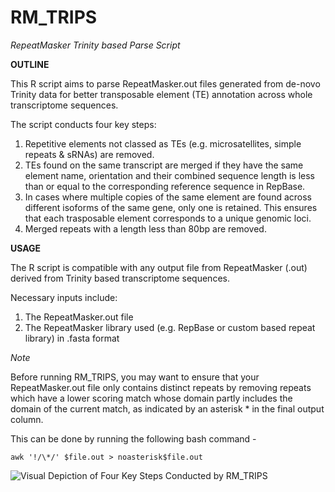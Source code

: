 # RM_TRIPS
*RepeatMasker Trinity based Parse Script*

**OUTLINE**

This R script aims to parse RepeatMasker.out files generated from de-novo Trinity data for better transposable element (TE) annotation across whole transcriptome sequences.


The script conducts four key steps:

1) Repetitive elements not classed as TEs (e.g. microsatellites, simple repeats & sRNAs) are removed.
2) TEs found on the same transcript are merged if they have the same element name, orientation and their combined sequence length is less than or equal to the  corresponding reference sequence in RepBase.
3) In cases where multiple copies of the same element are found across different isoforms of the same gene, only one is retained. This ensures that each trasposable element corresponds to a unique genomic loci. 
4) Merged repeats with a length less than 80bp are removed. 


**USAGE**

The R script is compatible with any output file from RepeatMasker (.out) derived from Trinity based transcriptome sequences. 

Necessary inputs include:
1) The RepeatMasker.out file
2) The RepeatMasker library used (e.g. RepBase or custom based repeat library) in .fasta format

*Note*

Before running RM_TRIPS, you may want to ensure that your RepeatMasker.out file only contains distinct repeats by removing repeats which have a lower scoring match whose domain partly includes the domain of the current match, as indicated by an asterisk * in the final output column. 

This can be done by running the following bash command -

```
awk '!/\*/' $file.out > noasterisk$file.out
```

![Visual Depiction of Four Key Steps Conducted by RM_TRIPS](https://user-images.githubusercontent.com/71394626/93374909-4d3a6980-f84f-11ea-8f52-7378f976cd75.png)
